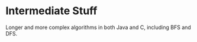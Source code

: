 # Intermediate Stuff 
Longer and more complex algorithms in both Java and C, including BFS and DFS.

